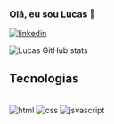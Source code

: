 ### Olá, eu sou Lucas 🤙

[![linkedin](https://img.shields.io/badge/LinkedIn-0077B5?style=for-the-badge&logo=linkedin&logoColor=white)](www.linkedin.com/in/lucas-sodré-2a8423220
)

![Lucas GitHub stats](https://github-readme-stats.vercel.app/api?username=sodrelucas&show_icons=true&theme=dracula)


## Tecnologias

<div style = "display: inline_block"> <br> 
<img align = "center" alt = "html" src = "https://img.shields.io/badge/HTML5-E34F26?style=for-the-badge&logo=html5&logoColor=white">
<img align = "center" alt = "css" src = "https://img.shields.io/badge/CSS3-1572B6?style=for-the-badge&logo=css3&logoColor=white">
<img align = "center" alt = "jsvascript" src = "https://img.shields.io/badge/JavaScript-F7DF1E?style=for-the-badge&logo=javascript&logoColor=black">
</div>
